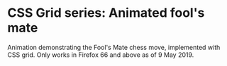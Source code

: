 # CSS Grid series: Animated fool's mate

Animation demonstrating the Fool's Mate chess move, implemented with CSS grid. Only works in Firefox 66 and above as of 9 May 2019.
